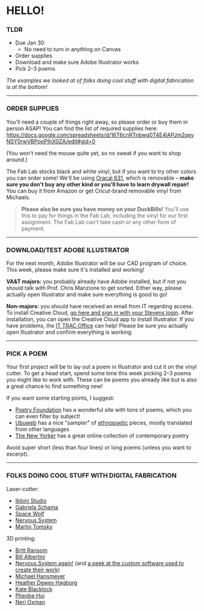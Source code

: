 # HELLO!

### TLDR

* Due Jan 30  
  * No need to turn in anything on Canvas  
* Order supplies  
* Download and make sure Adobe Illustrator works  
* Pick 2–3 poems  

*The examples we looked at of folks doing cool stuff with digital fabrication is at the bottom!*

- - -

### ORDER SUPPLIES  

You'll need a couple of things right away, so please order or buy them in person ASAP! You can find the list of required supplies here: https://docs.google.com/spreadsheets/d/16T6cnRTnbwq0T4E4lAPJm2qeyNSY0rwVBPpoPIhX0ZA/edit#gid=0

(You won't need the mouse quite yet, so no sweat if you want to shop around.)

The Fab Lab stocks black and white vinyl, but if you want to try other colors you can order some! We'll be using [Oracal 631](https://www.amazon.com/s?k=oracal+631&i=arts-crafts&crid=1WIG85IZBDBMP&sprefix=oracal+631%2Carts-crafts%2C79&ref=nb_sb_noss_1), which is removable – **make sure you don't buy any other kind or you'll have to learn drywall repair!** You can buy it from Amazon or get Cricut-brand removable vinyl from Michaels.

> **Please also be sure you have money on your DuckBills!** You'll use this to pay for things in the Fab Lab, including the vinyl for our first assignment. The Fab Lab can't take cash or any other form of payment.

- - -

### DOWNLOAD/TEST ADOBE ILLUSTRATOR  

For the next month, Adobe Illustrator will be our CAD program of choice. This week, please make sure it's installed and working!

**VA&T majors:** you probably already have Adobe installed, but if not you should talk with Prof. Chris Manzione to get sorted. Either way, please actually open Illustrator and make sure everything is good to go!

**Non-majors:** you should have received an email from IT regarding access. To install Creative Cloud, [go here and sign in with your Stevens login]( https://www.adobe.com/creativecloud/desktop-app.html). After installation, you can open the Creative Cloud app to install Illustrator. If you have problems, the [IT TRAC Office](https://www.stevens.edu/it-support) can help! Please be sure you actually open Illustrator and confirm everything is working.

- - -

### PICK A POEM  

Your first project will be to lay out a poem in Illustrator and cut it on the vinyl cutter. To get a head start, spend some time this week picking 2–3 poems you might like to work with. These can be poems you already like but is also a great chance to find something new!

If you want some starting points, I suggest:

* [Poetry Foundation](https://www.poetryfoundation.org/poems) has a wonderful site with tons of poems, which you can even filter by subject!  
* [Ubuweb](https://www.ubu.com/ethno/poems.html) has a nice "sampler" of [ethnopoetic](https://en.wikipedia.org/wiki/Ethnopoetics) pieces, mostly translated from other languages  
* [The New Yorker](https://www.newyorker.com/magazine/poems) has a great online collection of contemporary poetry  

Avoid super short (less than four lines) or long poems (unless you want to excerpt).

- - -

### FOLKS DOING COOL STUFF WITH DIGITAL FABRICATION  

Laser-cutter:
* [Ibbini Studio](https://www.thisiscolossal.com/2021/12/ibbini-studio-sculpture/)
* [Gabriela Schama](https://www.gabrielschama.com/2018-2019)  
* [Space Wolf](https://www.spacewolfltd.com/product/vardoger-the-vicious-maple-variant)
* [Nervous System](https://n-e-r-v-o-u-s.com/projects/sets/puzzles/)
* [Martin Tomsky](https://www.martintomsky.com/)

3D printing:
* [Britt Ransom](https://www.brittanyransom.com/suspended)
* [Bill Albertini](https://billalbertini.com/section/463908-Theodore-Art-2018.html)
* [Nervous System again!](https://n-e-r-v-o-u-s.com/projects/sets/kinematics/) (and [a peek at the custom software used to create their work](https://n-e-r-v-o-u-s.com/labs/))
* [Michael Hansmeyer](https://www.michael-hansmeyer.com/digital-grotesque-I)
* [Heather Dewey Hagborg](https://deweyhagborg.com/projects/stranger-visions)
* [Kate Blacklock](https://www.kateblacklock.com/3d-printed-ceramics/)
* [Pheobe Hui](https://www.artbasel.com/stories/phoebe-hui-tai-kwun-audemars-art-installation)
* [Neri Oxman](https://oxman.com/projects/vespers-i)


